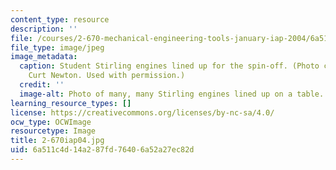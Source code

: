 ```yaml
---
content_type: resource
description: ''
file: /courses/2-670-mechanical-engineering-tools-january-iap-2004/6a511c4d14a287fd76406a52a27ec82d_2-670iap04.jpg
file_type: image/jpeg
image_metadata:
  caption: Student Stirling engines lined up for the spin-off. (Photo courtesy of
    Curt Newton. Used with permission.)
  credit: ''
  image-alt: Photo of many, many Stirling engines lined up on a table.
learning_resource_types: []
license: https://creativecommons.org/licenses/by-nc-sa/4.0/
ocw_type: OCWImage
resourcetype: Image
title: 2-670iap04.jpg
uid: 6a511c4d-14a2-87fd-7640-6a52a27ec82d
---
```

